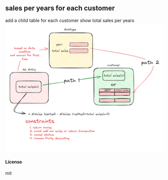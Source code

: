 ## sales per years for each customer 

add a child table for each customer show total sales per years
![expalination](expalination.png)

#### License




mit